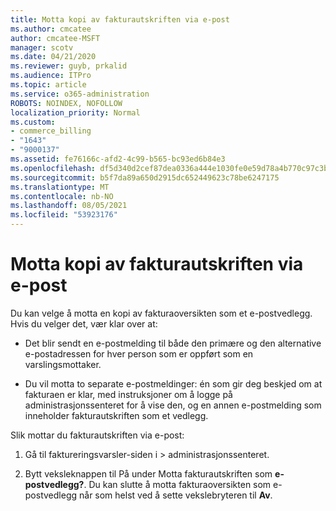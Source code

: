 ```yaml
---
title: Motta kopi av fakturautskriften via e-post
ms.author: cmcatee
author: cmcatee-MSFT
manager: scotv
ms.date: 04/21/2020
ms.reviewer: guyb, prkalid
ms.audience: ITPro
ms.topic: article
ms.service: o365-administration
ROBOTS: NOINDEX, NOFOLLOW
localization_priority: Normal
ms.custom:
- commerce_billing
- "1643"
- "9000137"
ms.assetid: fe76166c-afd2-4c99-b565-bc93ed6b84e3
ms.openlocfilehash: df5d340d2cef87dea0336a444e1030fe0e59d78a4b770c97c3bce2cdd0802848
ms.sourcegitcommit: b5f7da89a650d2915dc652449623c78be6247175
ms.translationtype: MT
ms.contentlocale: nb-NO
ms.lasthandoff: 08/05/2021
ms.locfileid: "53923176"
---
```

# <a name="receive-copy-of-your-billing-statement-in-email"></a>Motta kopi av fakturautskriften via e-post

Du kan velge å motta en kopi av fakturaoversikten som et e-postvedlegg. Hvis du velger det, vær klar over at:
  
- Det blir sendt en e-postmelding til både den primære og den alternative e-postadressen for hver person som er oppført som en varslingsmottaker.

- Du vil motta to separate e-postmeldinger: én som gir deg beskjed om at fakturaen er klar, med instruksjoner om å logge på administrasjonssenteret for å vise den, og en annen e-postmelding som inneholder fakturautskriften som et vedlegg.

Slik mottar du fakturautskriften via e-post:
  
1. Gå til faktureringsvarsler-siden i  \> [](https://go.microsoft.com/fwlink/p/?linkid=853212) administrasjonssenteret.

2. Bytt veksleknappen til På under Motta fakturautskriften som **e-postvedlegg?**.  Du kan slutte å motta fakturaoversikten som e-postvedlegg når som helst ved å sette vekslebryteren til **Av**.